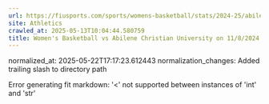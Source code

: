 ```yaml
---
url: https://fiusports.com/sports/womens-basketball/stats/2024-25/abilene-christian-university/boxscore/12616/
site: Athletics
crawled_at: 2025-05-13T10:04:44.580759
title: Women's Basketball vs Abilene Christian University on 11/8/2024 - Box Score - FIU Athletics
---
```

normalized_at: 2025-05-22T17:17:23.612443
normalization_changes: Added trailing slash to directory path

Error generating fit markdown: '<' not supported between instances of 'int' and 'str'